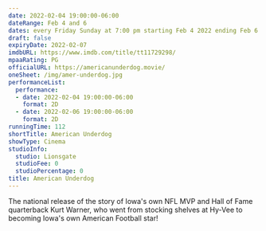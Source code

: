 ```yaml
---
date: 2022-02-04 19:00:00-06:00
dateRange: Feb 4 and 6
dates: every Friday Sunday at 7:00 pm starting Feb 4 2022 ending Feb 6  2022
draft: false
expiryDate: 2022-02-07
imdbURL: https://www.imdb.com/title/tt11729298/
mpaaRating: PG
officialURL: https://americanunderdog.movie/
oneSheet: /img/amer-underdog.jpg
performanceList:
  performance:
  - date: 2022-02-04 19:00:00-06:00
    format: 2D
  - date: 2022-02-06 19:00:00-06:00
    format: 2D
runningTime: 112
shortTitle: American Underdog
showType: Cinema
studioInfo:
  studio: Lionsgate
  studioFee: 0
  studioPercentage: 0
title: American Underdog
---
```


The national release of the story of Iowa's own NFL MVP and Hall of Fame quarterback Kurt Warner, who went from stocking shelves at Hy-Vee to becoming Iowa's own American Football star!